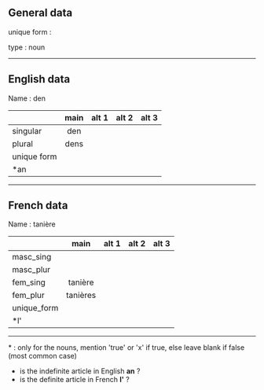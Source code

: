 ## General data

unique form :

type : noun

---

## English data

Name : den

|             | main | alt 1 | alt 2 | alt 3 |
| :---------- | :--: | :---: | :---: | ----- |
| singular    | den  |       |       |       |
| plural      | dens |       |       |       |
| unique form |      |       |       |       |
| \*an        |      |       |       |       |

---

## French data

Name : tanière

|             |   main   | alt 1 | alt 2 | alt 3 |
| :---------- | :------: | :---: | :---: | :---: |
| masc_sing   |          |       |       |       |
| masc_plur   |          |       |       |       |
| fem_sing    | tanière  |       |       |       |
| fem_plur    | tanières |       |       |       |
| unique_form |          |       |       |       |
| \*l'        |          |       |       |       |

---

\* : only for the nouns, mention 'true' or 'x' if true, else leave blank if false (most common case)

- is the indefinite article in English **an** ?
- is the definite article in French **l'** ?
